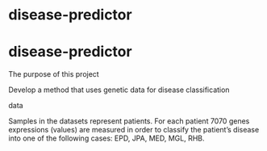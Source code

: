 # disease-predictor
# disease-predictor
The purpose of this project

Develop a method that uses genetic data for disease classification

data

Samples in the datasets represent patients. For each patient 7070 genes expressions (values) are measured in order to classify the patient’s disease into one of the following cases: EPD, JPA, MED, MGL, RHB. 
